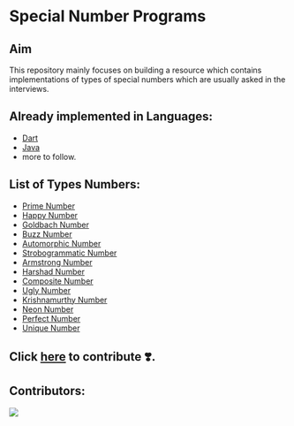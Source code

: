 # Special Number Programs

## Aim

This repository mainly focuses on building a resource which contains implementations of types of special numbers which
are usually asked in the interviews.

## Already implemented in Languages:

- [Dart](https://github.com/aryan-upa/SpecialNumberPrograms/tree/master/src/dart)
- [Java](https://github.com/aryan-upa/SpecialNumberPrograms/tree/master/src/java)
- more to follow.

## List of Types Numbers:

- [Prime Number](https://en.wikipedia.org/wiki/Prime_number)
- [Happy Number](https://en.wikipedia.org/wiki/Happy_number)
- [Goldbach Number](https://mathworld.wolfram.com/GoldbachNumber.html)
- [Buzz Number](https://www.javatpoint.com/buzz-number-java)
- [Automorphic Number](https://www.britannica.com/topic/automorphic-number)
- [Strobogrammatic Number](https://en.wikipedia.org/wiki/Strobogrammatic_number)
- [Armstrong Number](https://www.scaler.com/topics/armstrong-number-in-c/)
- [Harshad Number](https://en.wikipedia.org/wiki/Harshad_number)
- [Composite Number](https://www.cuemath.com/numbers/composite-numbers/)
- [Ugly Number](https://www.tutorialspoint.com/Ugly-Numbers)
- [Krishnamurthy Number](https://www.geeksforgeeks.org/check-if-a-number-is-a-krishnamurthy-number-or-not--)
- [Neon Number](https://www.geeksforgeeks.org/neon-number/)
- [Perfect Number](https://en.wikipedia.org/wiki/Perfect_number)
- [Unique Number](https://www.javatpoint.com/unique-number-in-java-program)

## Click [here](https://github.com/aryan-upa/SpecialNumberPrograms/blob/master/CONTRIBUTING.md) to contribute ❣️.

## Contributors:

<a href="https://github.com/aryan-upa/SpecialNumberPrograms/graphs/contributors" target="blank"> <img src="https://contrib.rocks/image?repo=aryan-upa/SpecialNumberPrograms&max=500" /></a>
